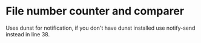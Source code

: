 # File number counter and comparer
Uses dunst for notification, if you don't have dunst installed use notify-send instead in line 38. 
